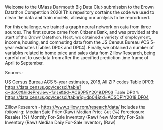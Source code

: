 Welcome to the UMass Dartmouth Big Data Club submission to the Brown Datathon Competition 2020! This repository contains the code we used to clean the data and train models, allowing our analysis to be reproduced.

For this challenge, we trained a graph neural network on data from three sources. The first source came from Citizens Bank, and was provided at the start of the Brown Datathon. Next, we obtained a variety of employment, income, housing, and commuting data from the US Census Bureau ACS 5-year estimates (Tables DP03 and DP04). Finally, we obtained a number of variables related to home price and sales data from Zillow Research, being careful not to use data from after the specified prediction time frame of April to September. 

Sources: 

US Census Bureau ACS 5-year estimates, 2018, All ZIP codes
Table DP03: https://data.census.gov/cedsci/table?q=dp03&hidePreview=false&tid=ACSDP5Y2018.DP03
Table DP04: https://data.census.gov/cedsci/table?q=dp04&tid=ACSDP1Y2018.DP04

Zillow Research - https://www.zillow.com/research/data/
Includes the following:
Median Sale Price (Raw)
Median Price Cut (%)
Foreclosure Resales (%)
Monthly For-Sale Inventory (Raw)
New Monthly For-Sale Inventory (Raw)
Median Daily For-Sale Inventory (Raw)
